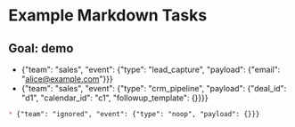 # Example Markdown Tasks

## Goal: demo
- {"team": "sales", "event": {"type": "lead_capture", "payload": {"email": "alice@example.com"}}}
- {"team": "sales", "event": {"type": "crm_pipeline", "payload": {"deal_id": "d1", "calendar_id": "c1", "followup_template": {}}}}

```markdown
* {"team": "ignored", "event": {"type": "noop", "payload": {}}}
```

